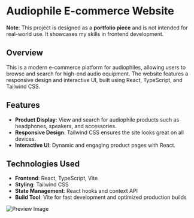 # Audiophile E-commerce Website

**Note**: This project is designed as a **portfolio piece** and is not intended for real-world use. It showcases my skills in frontend development.

## Overview

This is a modern e-commerce platform for audiophiles, allowing users to browse and search for high-end audio equipment. The website features a responsive design and interactive UI, built using React, TypeScript, and Tailwind CSS.

## Features

- **Product Display**: View and search for audiophile products such as headphones, speakers, and accessories.
- **Responsive Design**: Tailwind CSS ensures the site looks great on all devices.
- **Interactive UI**: Dynamic and engaging product pages with React.

## Technologies Used

- **Frontend**: React, TypeScript, Vite
- **Styling**: Tailwind CSS
- **State Management**: React hooks and context API
- **Build Tool**: Vite for fast development and optimized production builds



![Preview Image](https://rn-matcha.s3.eu-west-3.amazonaws.com/preview.jpg)
